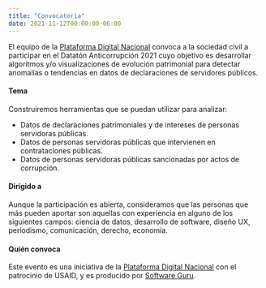 ```yaml
---
title: "Convocatoria"
date: 2021-11-12T00:00:00-06:00
---
```


El equipo de la [Plataforma Digital Nacional](https://plataformadigitalnacional.org) convoca a la sociedad civil a participar en el Datatón Anticorrupción 2021 cuyo objetivo es desarrollar algoritmos y/o visualizaciones de evolución patrimonial para detectar anomalías o tendencias en datos de declaraciones de servidores públicos.

#### Tema
Construiremos herramientas que se puedan utilizar para analizar: 
* Datos de declaraciones patrimoniales y de intereses de personas servidoras públicas.
* Datos de personas servidoras públicas que intervienen en contrataciones públicas.
* Datos de personas servidoras públicas sancionadas por actos de corrupción.

#### Dirigido a
Aunque la participación es abierta, consideramos que las personas que más pueden aportar son aquellas con experiencia 
en alguno de los siguientes campos: ciencia de datos, desarrollo de software, diseño UX, periodismo, comunicación, derecho, economía. 

#### Quién convoca
Este evento es una iniciativa de la [Plataforma Digital Nacional](https://plataformadigitalnacional.org) con el patrocinio de USAID, y es producido por <a href="https://sg.com.mx">Software Guru</a>.

